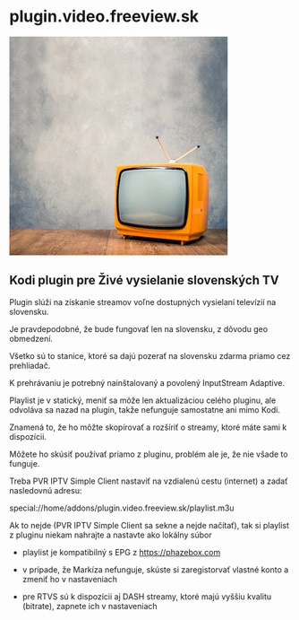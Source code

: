 # plugin.video.freeview.sk

![plugin.video.freeview.sk](icon.jpg)

## Kodi plugin pre Živé vysielanie slovenských TV

Plugin slúži na získanie streamov voľne dostupných vysielaní televízií na slovensku.

Je pravdepodobné, že bude fungovať len na slovensku, z dôvodu geo obmedzení.

Všetko sú to stanice, ktoré sa dajú pozerať na slovensku zdarma priamo cez prehliadač.

K prehrávaniu je potrebný nainštalovaný a povolený InputStream Adaptive.

Playlist je v statický, meniť sa môže len aktualizáciou celého pluginu, ale odvoláva sa nazad na plugin, takže nefunguje samostatne ani mimo Kodi.

Znamená to, že ho môžte skopírovať a rozšíriť o streamy, ktoré máte sami k dispozícii.

Môžete ho skúsiť používať priamo z pluginu, problém ale je, že nie všade to funguje.

Treba PVR IPTV Simple Client nastaviť na vzdialenú cestu (internet) a zadať nasledovnú adresu:

special://home/addons/plugin.video.freeview.sk/playlist.m3u

Ak to nejde (PVR IPTV Simple Client sa sekne a nejde načítať), tak si playlist z pluginu niekam nahrajte a nastavte ako lokálny súbor

- playlist je kompatibilný s EPG z https://phazebox.com

- v prípade, že Markíza nefunguje, skúste si zaregistorvať vlastné konto a zmeniť ho v nastaveniach

- pre RTVS sú k dispozícii aj DASH streamy, ktoré majú vyššiu kvalitu (bitrate), zapnete ich v nastaveniach
